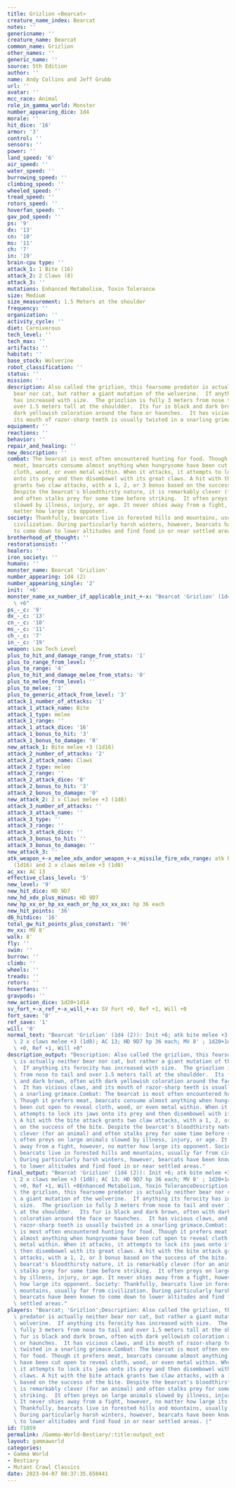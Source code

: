 ```yaml
---
title: Grizlion «Bearcat»
creature_name_index: Bearcat
notes: ''
genericname: ''
creature_name: Bearcat
common_name: Grizlion
other_names: ''
generic_name: ''
source: 5th Edition
author: ''
name: Andy Collins and Jeff Grubb
url: ''
avatar: ''
mcc_race: Animal
role_in_gamma_world: Monster
number_appearing_dice: 1d4
morale: ''
hit_dice: '16'
armor: '3'
control: ''
sensors: ''
power: ''
land_speed: '6'
air_speed: ''
water_speed: ''
burrowing_speed: ''
climbing_speed: ''
wheeled_speed: ''
tread_speed: ''
rotors_speed: ''
hoverfan_speed: ''
gav_pod_speed: ''
ps: '9'
dx: '13'
cn: '10'
ms: '11'
ch: '7'
in: '19'
brain-cpu type: ''
attack_1: 1 Bite (16)
attack_2: 2 Claws (8)
attack_3: ''
mutations: Enhanced Metabolism, Toxin Tolerance
size: Medium
size_measurement: 1.5 Meters at the shoulder
frequency: ''
organization: ''
activity_cycle: ''
diet: Carniverous
tech_level: ''
tech_max: ''
artifacts: ''
habitat: ''
base_stock: Wolverine
robot_classification: ''
status: ''
mission: ''
description: Also called the grizlion, this fearsome predator is actually neither
  bear nor cat, but rather a giant mutation of the wolverine.  If anything its ferocity
  has increased with size.  The griozlion is fully 3 meters from nose to tail and
  over 1.5 meters tall at the shouldder.  Its fur is black and dark brown, often with
  dark yellowish coloration around the face or haunches.  It has vicious claws, and
  its mouth of razor-sharp teeth is usually twisted in a snarling grimace.
equipment: ''
reactions: ''
behavior: ''
repair_and_healing: ''
new_description: ''
combat: The bearcat is most often encountered hunting for food. Though it prefers
  meat, bearcats consume almost anything when hungrysome have been cut open to reveal
  cloth, wood, or even metal within. When it attacks, it attempts to lock its jaws
  onto its prey and then disembowel with its great claws. A hit with the bite attack
  grants two claw attacks, with a 1, 2, or 3 bonus based on the success of the bite.
  Despite the bearcat's bloodthirsty nature, it is remarkably clever (for an animal)
  and often stalks prey for some time before striking.  It often preys on large animals
  slowed by illness, injury, or age. It never shies away from a fight, however, no
  matter how large its opponent.
society: Thankfully, bearcats live in forested hills and mountains, usually far from
  civilization. During particularly harsh winters, however, bearcats have been known
  to come down to lower altitudes and find food in or near settled areas.
brotherhood_of_thought: ''
restorationsist: ''
healers: ''
iron_society: ''
humans: ''
monster_name: Bearcat 'Grizlion'
number_appearing: 1d4 (2)
number_appearing_single: '2'
init: '+6'
monster_name_xx_number_if_applicable_init_+-x: "Bearcat 'Grizlion' (1d4 (2)): Init\
  \ +6"
ps_-_c: '9'
dx_-_c: '13'
cn_-_c: '10'
ms_-_c: '11'
ch_-_c: '7'
in_-_c: '19'
weapon: Low Tech Level
plus_to_hit_and_damage_range_from_stats: '1'
plus_to_range_from_level: ''
plus_to_range: '4'
plus_to_hit_and_damage_melee_from_stats: '0'
plus_to_melee_from_level: ''
plus_to_melee: '3'
plus_to_generic_attack_from_level: '3'
attack_1_number_of_attacks: '1'
attack_1_attack_name: Bite
attack_1_type: melee
attack_1_range: ''
attack_1_attack_dice: '16'
attack_1_bonus_to_hit: '3'
attack_1_bonus_to_damage: '0'
new_attack_1: Bite melee +3 (1d16)
attack_2_number_of_attacks: '2'
attack_2_attack_name: Claws
attack_2_type: melee
attack_2_range: ''
attack_2_attack_dice: '8'
attack_2_bonus_to_hit: '3'
attack_2_bonus_to_damage: '0'
new_attack_2: 2 x Claws melee +3 (1d8)
attack_3_number_of_attacks: ''
attack_3_attack_name: ''
attack_3_type: ''
attack_3_range: ''
attack_3_attack_dice: ''
attack_3_bonus_to_hit: ''
attack_3_bonus_to_damage: ''
new_attack_3: ''
atk_weapon_+-x_melee_xdx_andor_weapon_+-x_missile_fire_xdx_range: atk bite melee +3
  (1d16) and 2 x claws melee +3 (1d8)
ac_xx: AC 13
effective_class_level: '5'
new_level: '9'
new_hit_dice: HD 9D7
new_hd_xdx_plus_minus: HD 9D7
new_hp_xx_or_hp_xx_each_or_hp_xx_xx_xx: hp 36 each
new_hit_points: '36'
d6_hitdice: '16'
total_gw_hit_points_plus_constant: '96'
mv_xx: MV 8'
walk: 8'
fly: ''
swim: ''
burrow: ''
climb: ''
wheels: ''
treads: ''
rotors: ''
hoverfans: ''
gravpods: ''
new_action_dice: 1d20+1d14
sv_fort_+-x_ref_+-x_will_+-x: SV Fort +0, Ref +1, Will +0
fort_save: '0'
ref_save: '1'
will: '0'
normal_text: "Bearcat 'Grizlion' (1d4 (2)): Init +6; atk bite melee +3 (1d16) and\
  \ 2 x claws melee +3 (1d8); AC 13; HD 9D7 hp 36 each; MV 8' ; 1d20+1d14; SV Fort\
  \ +0, Ref +1, Will +0"
description_output: "Description: Also called the grizlion, this fearsome predator\
  \ is actually neither bear nor cat, but rather a giant mutation of the wolverine.\
  \  If anything its ferocity has increased with size.  The griozlion is fully 3 meters\
  \ from nose to tail and over 1.5 meters tall at the shouldder.  Its fur is black\
  \ and dark brown, often with dark yellowish coloration around the face or haunches.\
  \  It has vicious claws, and its mouth of razor-sharp teeth is usually twisted in\
  \ a snarling grimace.Combat: The bearcat is most often encountered hunting for food.\
  \ Though it prefers meat, bearcats consume almost anything when hungrysome have\
  \ been cut open to reveal cloth, wood, or even metal within. When it attacks, it\
  \ attempts to lock its jaws onto its prey and then disembowel with its great claws.\
  \ A hit with the bite attack grants two claw attacks, with a 1, 2, or 3 bonus based\
  \ on the success of the bite. Despite the bearcat's bloodthirsty nature, it is remarkably\
  \ clever (for an animal) and often stalks prey for some time before striking.  It\
  \ often preys on large animals slowed by illness, injury, or age. It never shies\
  \ away from a fight, however, no matter how large its opponent. Society: Thankfully,\
  \ bearcats live in forested hills and mountains, usually far from civilization.\
  \ During particularly harsh winters, however, bearcats have been known to come down\
  \ to lower altitudes and find food in or near settled areas."
final_output: "Bearcat 'Grizlion' (1d4 (2)): Init +6; atk bite melee +3 (1d16) and\
  \ 2 x claws melee +3 (1d8); AC 13; HD 9D7 hp 36 each; MV 8' ; 1d20+1d14; SV Fort\
  \ +0, Ref +1, Will +0Enhanced Metabolism, Toxin ToleranceDescription: Also called\
  \ the grizlion, this fearsome predator is actually neither bear nor cat, but rather\
  \ a giant mutation of the wolverine.  If anything its ferocity has increased with\
  \ size.  The griozlion is fully 3 meters from nose to tail and over 1.5 meters tall\
  \ at the shouldder.  Its fur is black and dark brown, often with dark yellowish\
  \ coloration around the face or haunches.  It has vicious claws, and its mouth of\
  \ razor-sharp teeth is usually twisted in a snarling grimace.Combat: The bearcat\
  \ is most often encountered hunting for food. Though it prefers meat, bearcats consume\
  \ almost anything when hungrysome have been cut open to reveal cloth, wood, or even\
  \ metal within. When it attacks, it attempts to lock its jaws onto its prey and\
  \ then disembowel with its great claws. A hit with the bite attack grants two claw\
  \ attacks, with a 1, 2, or 3 bonus based on the success of the bite. Despite the\
  \ bearcat's bloodthirsty nature, it is remarkably clever (for an animal) and often\
  \ stalks prey for some time before striking.  It often preys on large animals slowed\
  \ by illness, injury, or age. It never shies away from a fight, however, no matter\
  \ how large its opponent. Society: Thankfully, bearcats live in forested hills and\
  \ mountains, usually far from civilization. During particularly harsh winters, however,\
  \ bearcats have been known to come down to lower altitudes and find food in or near\
  \ settled areas."
players: "Bearcat; 'Grizlion';Description: Also called the grizlion, this fearsome\
  \ predator is actually neither bear nor cat, but rather a giant mutation of the\
  \ wolverine.  If anything its ferocity has increased with size.  The griozlion is\
  \ fully 3 meters from nose to tail and over 1.5 meters tall at the shouldder.  Its\
  \ fur is black and dark brown, often with dark yellowish coloration around the face\
  \ or haunches.  It has vicious claws, and its mouth of razor-sharp teeth is usually\
  \ twisted in a snarling grimace.Combat: The bearcat is most often encountered hunting\
  \ for food. Though it prefers meat, bearcats consume almost anything when hungrysome\
  \ have been cut open to reveal cloth, wood, or even metal within. When it attacks,\
  \ it attempts to lock its jaws onto its prey and then disembowel with its great\
  \ claws. A hit with the bite attack grants two claw attacks, with a 1, 2, or 3 bonus\
  \ based on the success of the bite. Despite the bearcat's bloodthirsty nature, it\
  \ is remarkably clever (for an animal) and often stalks prey for some time before\
  \ striking.  It often preys on large animals slowed by illness, injury, or age.\
  \ It never shies away from a fight, however, no matter how large its opponent. Society:\
  \ Thankfully, bearcats live in forested hills and mountains, usually far from civilization.\
  \ During particularly harsh winters, however, bearcats have been known to come down\
  \ to lower altitudes and find food in or near settled areas. |"
id: 71059
permalink: /Gamma-World-Bestiary/:title:output_ext
layout: gammaworld
categories:
- Gamma World
- Bestiary
- Mutant Crawl Classics
date: 2023-04-07 08:37:35.650441
---
```

